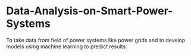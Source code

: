 # Data-Analysis-on-Smart-Power-Systems
To take data from field of power systems like power grids and to develop models using machine learning to predict results. 

